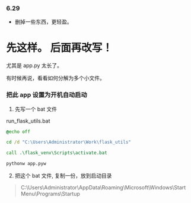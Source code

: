 
### 6.29 
- 删掉一些东西，更轻盈。


# 先这样。 后面再改写！

尤其是 app.py  太长了。

有时候再说，看看如何分解为多个小文件。


### 把此 app 设置为开机自动启动

1. 先写一个 bat 文件

run_flask_utils.bat

```bat
@echo off

cd /d "C:\Users\Administrator\Work\flask_utils"

call .\flask_venv\Scripts\activate.bat

pythonw app.pyw

```

2. 把这个 bat 文件, 复制一份，放到启动目录

> C:\Users\Administrator\AppData\Roaming\Microsoft\Windows\Start Menu\Programs\Startup 


